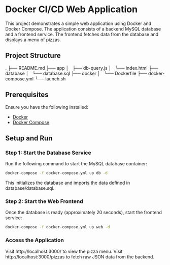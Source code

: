 # Docker CI/CD Web Application

This project demonstrates a simple web application using Docker and Docker Compose. The application consists of a backend MySQL database and a frontend service. The frontend fetches data from the database and displays a menu of pizzas.

## Project Structure

.
├── README.md
├── app
│   ├── db-query.js
│   └── index.html
├── database
│   └── database.sql
├── docker
│   └── Dockerfile
├── docker-compose.yml
└── launch.sh

## Prerequisites

Ensure you have the following installed:
- [Docker](https://www.docker.com/)
- [Docker Compose](https://docs.docker.com/compose/)

## Setup and Run

### Step 1: Start the Database Service

Run the following command to start the MySQL database container:
```bash
docker-compose -f docker-compose.yml up db -d
```

This initializes the database and imports the data defined in database/database.sql.

### Step 2: Start the Web Frontend

Once the database is ready (approximately 20 seconds), start the frontend service:

```bash
docker-compose -f docker-compose.yml up web -d
```

### Access the Application
Visit http://localhost:3000/ to view the pizza menu.
Visit http://localhost:3000/pizzas to fetch raw JSON data from the backend.


